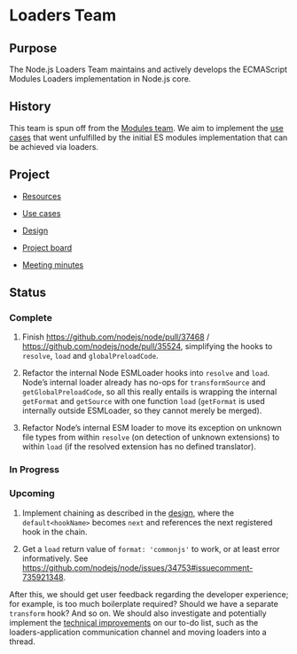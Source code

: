 # Loaders Team

## Purpose

The Node.js Loaders Team maintains and actively develops the ECMAScript Modules Loaders implementation in Node.js core.

## History

This team is spun off from the [Modules team](https://github.com/nodejs/modules). We aim to implement the [use cases](https://github.com/nodejs/modules/blob/main/doc/use-cases.md) that went unfulfilled by the initial ES modules implementation that can be achieved via loaders.

## Project

- [Resources](doc/resources.md)

- [Use cases](./doc/use-cases.md)

- [Design](./doc/design/overview.md)

- [Project board](https://github.com/nodejs/node/projects/17)

- [Meeting minutes](./doc/meetings)

## Status

### Complete

1. Finish https://github.com/nodejs/node/pull/37468 / https://github.com/nodejs/node/pull/35524, simplifying the hooks to `resolve`, `load` and `globalPreloadCode`.

1. Refactor the internal Node ESMLoader hooks into `resolve` and `load`. Node’s internal loader already has no-ops for `transformSource` and `getGlobalPreloadCode`, so all this really entails is wrapping the internal `getFormat` and `getSource` with one function `load` (`getFormat` is used internally outside ESMLoader, so they cannot merely be merged).

1. Refactor Node’s internal ESM loader to move its exception on unknown file types from within `resolve` (on detection of unknown extensions) to within `load` (if the resolved extension has no defined translator).

### In Progress

### Upcoming

1. Implement chaining as described in the [design](doc/design.md), where the `default<hookName>` becomes `next` and references the next registered hook in the chain.

1. Get a `load` return value of `format: 'commonjs'` to work, or at least error informatively. See https://github.com/nodejs/node/issues/34753#issuecomment-735921348.

After this, we should get user feedback regarding the developer experience; for example, is too much boilerplate required? Should we have a separate `transform` hook? And so on. We should also investigate and potentially implement the [technical improvements](doc/use-cases.md#improvements) on our to-do list, such as the loaders-application communication channel and moving loaders into a thread.
